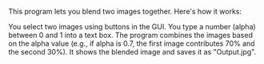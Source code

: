 This program lets you blend two images together. Here's how it works:

You select two images using buttons in the GUI.
You type a number (alpha) between 0 and 1 into a text box.
The program combines the images based on the alpha value (e.g., if alpha is 0.7, the first image contributes 70% and the second 30%).
It shows the blended image and saves it as "Output.jpg".

